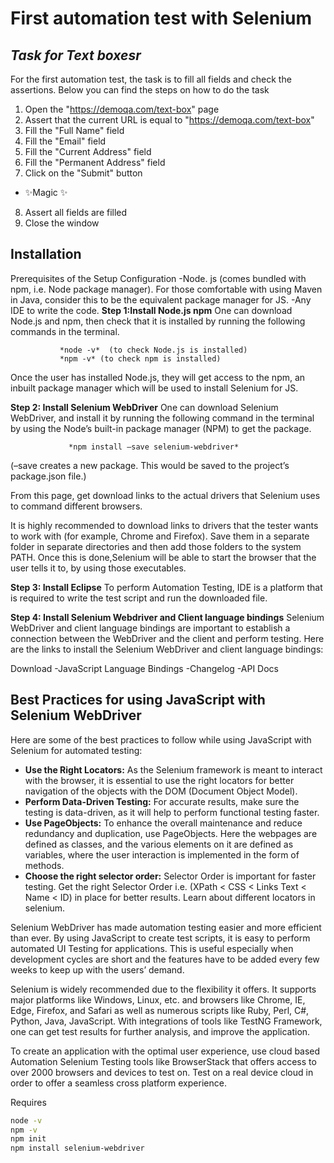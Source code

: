 # First automation test with Selenium
## _Task for Text boxesr_


For the first automation test, the task is to fill all fields and check the assertions.
Below you can find the steps on how to do the task

1. Open the "https://demoqa.com/text-box"  page
2. Assert that the current URL is equal to "https://demoqa.com/text-box" 
3. Fill the "Full Name" field
4. Fill the "Email"  field
5. Fill the "Current Address" field
6. Fill the "Permanent Address" field
7. Click on the "Submit" button
- ✨Magic ✨
8. Assert all fields are filled
9. Close the window



## Installation
Prerequisites of the Setup Configuration
-Node. js (comes bundled with npm, i.e. Node package manager). For those comfortable with using Maven in Java, consider this to be the equivalent package manager for JS.
-Any IDE to write the code.
**Step 1:Install Node.js npm**
One can download Node.js and npm, then check that it is installed by running the following commands in the terminal.

               *node -v*  (to check Node.js is installed) 
               *npm -v* (to check npm is installed)
Once the user has installed Node.js, they will get access to the npm, an inbuilt package manager which will be used to install Selenium for JS.

**Step 2: Install Selenium WebDriver**
One can download Selenium WebDriver, and install it by running the following command in the terminal by using the Node’s built-in package manager (NPM) to get the package.

                 *npm install –save selenium-webdriver*
(–save creates a new package. This would be saved to the project’s package.json file.)

From this page, get download links to the actual drivers that Selenium uses to command different browsers.

It is highly recommended to download links to drivers that the tester wants to work with (for example, Chrome and Firefox). Save them in a separate folder in separate directories and then add those folders to the system PATH. Once this is done,Selenium will be able to start the browser that the user tells it to, by using those executables.

**Step 3: Install Eclipse**
To perform Automation Testing, IDE is a platform that is required to write the test script and run the downloaded file.

**Step 4: Install Selenium Webdriver and Client language bindings**
Selenium WebDriver and client language bindings are important to establish a connection between the WebDriver and the client and perform testing. Here are the links to install the Selenium WebDriver and client language bindings:

Download
-JavaScript Language Bindings
-Changelog
-API Docs

## Best Practices for using JavaScript with Selenium WebDriver
Here are some of the best practices to follow while using JavaScript with Selenium for automated testing:

- **Use the Right Locators:** As the Selenium framework is meant to interact with the browser, it is essential to use the right locators for better navigation of the objects with the DOM (Document Object Model).
- **Perform Data-Driven Testing:** For accurate results, make sure the testing is data-driven, as it will help to perform functional testing faster.
- **Use PageObjects:** To enhance the overall maintenance and reduce redundancy and duplication, use PageObjects. Here the webpages are defined as classes, and the various elements on it are defined as variables, where the user interaction is implemented in the form of methods.
- **Choose the right selector order:** Selector Order is important for faster testing. Get the right Selector Order i.e. (XPath < CSS < Links Text < Name < ID) in place for better results. Learn about different locators in selenium.

Selenium WebDriver has made automation testing easier and more efficient than ever. By using JavaScript to create test scripts, it is easy to perform automated UI Testing for applications. This is useful especially when development cycles are short and the features have to be added every few weeks to keep up with the users’ demand.

Selenium is widely recommended due to the flexibility it offers. It supports major platforms like Windows, Linux, etc. and browsers like Chrome, IE, Edge, Firefox, and Safari as well as numerous scripts like Ruby, Perl, C#, Python, Java, JavaScript. With integrations of tools like TestNG Framework, one can get test results for further analysis, and improve the application.

To create an application with the optimal user experience, use cloud based Automation Selenium Testing tools like BrowserStack that offers access to over 2000 browsers and devices to test on. Test on a real device cloud in order to offer a seamless cross platform experience.



Requires 

```sh
node -v
npm -v
npm init
npm install selenium-webdriver

